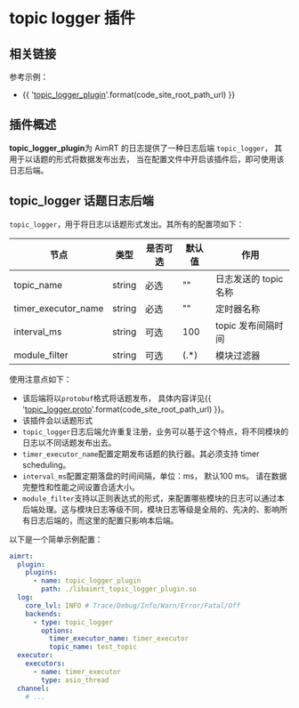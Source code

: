 # topic logger 插件

## 相关链接

参考示例：
- {{ '[topic_logger_plugin]({}/src/examples/plugins/topic_logger_plugin)'.format(code_site_root_path_url) }}

## 插件概述

**topic_logger_plugin**为 AimRT 的日志提供了一种日志后端 `topic_logger`， 其用于以话题的形式将数据发布出去， 当在配置文件中开启该插件后，即可使用该日志后端。

## topic_logger 话题日志后端

`topic_logger`，用于将日志以话题形式发出。其所有的配置项如下：

| 节点                | 类型   | 是否可选 | 默认值 | 作用                  |
| ------------------- | ------ | -------- | ------ | --------------------- |
| topic_name          | string | 必选     | ""     | 日志发送的 topic 名称 |
| timer_executor_name | string | 必选     | ""     | 定时器名称            |
| interval_ms         | string | 可选     | 100    | topic 发布间隔时间    |
| module_filter       | string | 可选     | (.*)   | 模块过滤器            |

使用注意点如下：
- 该后端将以`protobuf`格式将话题发布， 具体内容详见{{ '[topic_logger.proto]({}/src/protocols/plugins/topic_logger_plugin/topic_logger.proto)'.format(code_site_root_path_url) }}。
- 该插件会以话题形式
- `topic_logger`日志后端允许重复注册，业务可以基于这个特点，将不同模块的日志以不同话题发布出去。
- `timer_executor_name`配置定期发布话题的执行器。其必须支持 timer scheduling。
- `interval_ms`配置定期落盘的时间间隔，单位：ms， 默认100 ms。 请在数据完整性和性能之间设置合适大小。
- `module_filter`支持以正则表达式的形式，来配置哪些模块的日志可以通过本后端处理。这与模块日志等级不同，模块日志等级是全局的、先决的、影响所有日志后端的，而这里的配置只影响本后端。

以下是一个简单示例配置：
```yaml
aimrt:
  plugin:
    plugins:
      - name: topic_logger_plugin
        path: ./libaimrt_topic_logger_plugin.so
  log:
    core_lvl: INFO # Trace/Debug/Info/Warn/Error/Fatal/Off
    backends:
      - type: topic_logger
        options:
          timer_executor_name: timer_executor
          topic_name: test_topic
  executor:
    executors:
      - name: timer_executor
        type: asio_thread
  channel:
    # ...
```




